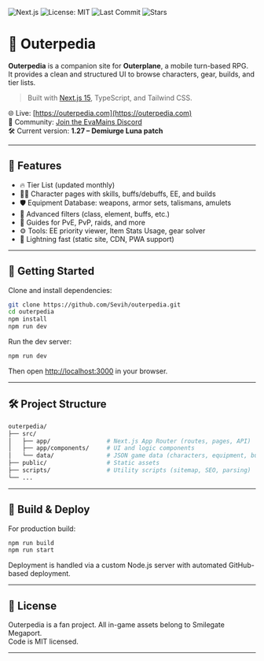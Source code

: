 ![Next.js](https://img.shields.io/badge/Next.js-15-blue?logo=nextdotjs)
![License: MIT](https://img.shields.io/badge/License-MIT-yellow.svg)
![Last Commit](https://img.shields.io/github/last-commit/Sevih/outerpedia)
![Stars](https://img.shields.io/github/stars/Sevih/outerpedia?style=social)

# 🌌 Outerpedia

**Outerpedia** is a companion site for **Outerplane**, a mobile turn-based RPG.  
It provides a clean and structured UI to browse characters, gear, builds, and tier lists.

> Built with [Next.js 15](https://nextjs.org), TypeScript, and Tailwind CSS.

🌐 Live: [https://outerpedia.com](https://outerpedia.com)  
💬 Community: [Join the EvaMains Discord](https://discord.gg/keGhVQWsHv)  
🛠️ Current version: **1.27 – Demiurge Luna patch**

---

## 🚀 Features

- 🔥 Tier List (updated monthly)  
- 🧙‍♀️ Character pages with skills, buffs/debuffs, EE, and builds  
- 🛡️ Equipment Database: weapons, armor sets, talismans, amulets  
- 🎯 Advanced filters (class, element, buffs, etc.)  
- 📘 Guides for PvE, PvP, raids, and more  
- ⚙️ Tools: EE priority viewer, Item Stats Usage, gear solver  
- 🚀 Lightning fast (static site, CDN, PWA support)

---

## 🧰 Getting Started

Clone and install dependencies:

```bash
git clone https://github.com/Sevih/outerpedia.git
cd outerpedia
npm install
npm run dev
```

Run the dev server:

```bash
npm run dev
```

Then open [http://localhost:3000](http://localhost:3000) in your browser.

---

## 🛠 Project Structure

```bash
outerpedia/
├── src/
│   ├── app/                # Next.js App Router (routes, pages, API)
│   ├── app/components/     # UI and logic components
│   └── data/               # JSON game data (characters, equipment, buffs, etc.)
├── public/                 # Static assets
├── scripts/                # Utility scripts (sitemap, SEO, parsing)
└── ...

```
---

## 🔧 Build & Deploy

For production build:

```bash
npm run build
npm run start
```

Deployment is handled via a custom Node.js server with automated GitHub-based deployment.

---

## 📜 License

Outerpedia is a fan project. All in-game assets belong to Smilegate Megaport.  
Code is MIT licensed.

---
